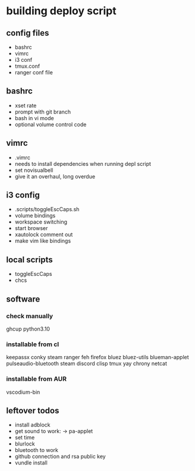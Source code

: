 # building deploy script

## config files

- bashrc
- vimrc
- i3 conf
- tmux.conf
- ranger conf file


## bashrc

- xset rate
- prompt with git branch
- bash in vi mode
- optional volume control code


## vimrc

- .vimrc
- needs to install dependencies when running depl script
- set novisualbell
- give it an overhaul, long overdue


## i3 config

- .scripts/toggleEscCaps.sh
- volume bindings
- workspace switching
- start browser
- xautolock comment out
- make vim like bindings


## local scripts

- toggleEscCaps
- chcs


## software

### check manually

ghcup
python3.10

### installable from cl

keepassx
conky
steam
ranger
feh
firefox
bluez bluez-utils
blueman-applet
pulseaudio-bluetooth
steam
discord
clisp
tmux
yay
chrony
netcat

### installable from AUR

vscodium-bin


## leftover todos

- install adblock
- get sound to work: -> pa-applet
- set time
- blurlock
- bluetooth to work
- github connection and rsa public key
- vundle install
